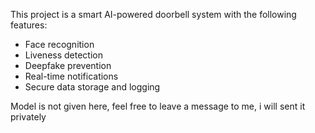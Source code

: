 This project is a smart AI-powered doorbell system with the following features:
- Face recognition
- Liveness detection
- Deepfake prevention
- Real-time notifications
- Secure data storage and logging


Model is not given here, feel free to leave a message to me, i will sent it privately
